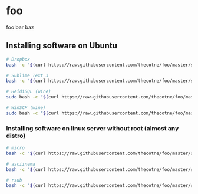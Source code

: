 # foo
foo bar baz

## Installing software on Ubuntu

```bash
# Dropbox
bash -c "$(curl https://raw.githubusercontent.com/thecotne/foo/master/scripts/Dropbox)"

# Sublime Text 3
bash -c "$(curl https://raw.githubusercontent.com/thecotne/foo/master/scripts/subl)"

# HeidiSQL (wine)
sudo bash -c "$(curl https://raw.githubusercontent.com/thecotne/foo/master/scripts/HeidiSQL)"

# WinSCP (wine)
sudo bash -c "$(curl https://raw.githubusercontent.com/thecotne/foo/master/scripts/WinSCP)"
```

### Installing software on linux server without root (almost any distro)

```bash
# micro
bash -c "$(curl https://raw.githubusercontent.com/thecotne/foo/master/scripts/micro)"

# asciinema
bash -c "$(curl https://raw.githubusercontent.com/thecotne/foo/master/scripts/asciinema)"

# rsub
bash -c "$(curl https://raw.githubusercontent.com/thecotne/foo/master/scripts/rsub)"
```
